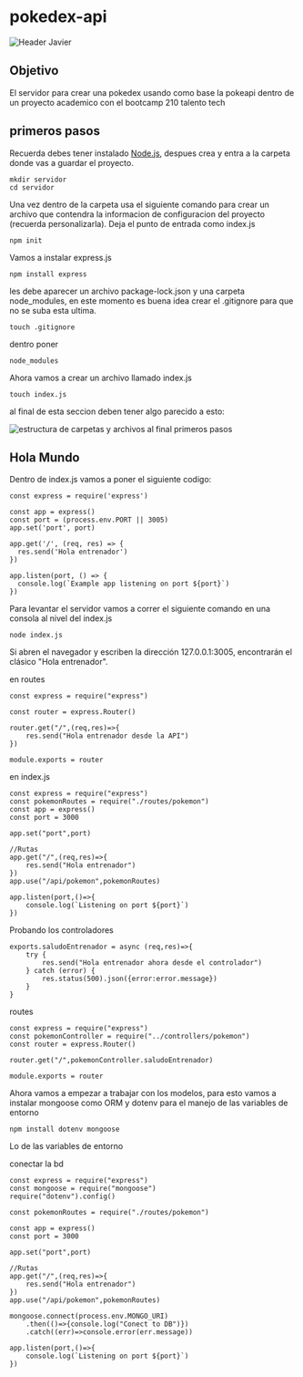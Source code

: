 # pokedex-api

<img src="img/JavierSanchez.png" alt="Header Javier">

## Objetivo

El servidor para crear una pokedex usando como base la pokeapi dentro de un proyecto academico con el bootcamp 210 talento tech

## primeros pasos
Recuerda debes tener instalado [Node.js](https://nodejs.org/en/download), despues crea y entra a la carpeta donde vas a guardar el proyecto. 
```
mkdir servidor
cd servidor
```
Una vez dentro de la carpeta usa el siguiente comando para crear un archivo que contendra la informacion de configuracion del proyecto (recuerda personalizarla). Deja el punto de entrada como index.js
```
npm init
```

Vamos a instalar express.js

```
npm install express
```
les debe aparecer un archivo package-lock.json y una carpeta node_modules, en este momento es buena idea crear el .gitignore para que no se suba esta ultima.
```
touch .gitignore
```
dentro poner
```
node_modules
```
Ahora vamos a crear un archivo llamado index.js
```
touch index.js
```


al final de esta seccion deben tener algo parecido a esto: 



<img src="img/primeros_pasos.png" alt="estructura de carpetas y archivos al final primeros pasos">

## Hola Mundo

Dentro de index.js vamos a poner el siguiente codigo:
```
const express = require('express')

const app = express()
const port = (process.env.PORT || 3005)
app.set('port', port)

app.get('/', (req, res) => {
  res.send('Hola entrenador')
})

app.listen(port, () => {
  console.log(`Example app listening on port ${port}`)
})
```

Para levantar el servidor vamos a correr el siguiente comando en una consola al nivel del index.js
```
node index.js
```
Si abren el navegador y escriben la dirección 127.0.0.1:3005, encontrarán el clásico "Hola entrenador".

en routes

```
const express = require("express")

const router = express.Router()

router.get("/",(req,res)=>{
    res.send("Hola entrenador desde la API")
})

module.exports = router
```

en index.js
```
const express = require("express")
const pokemonRoutes = require("./routes/pokemon")
const app = express()
const port = 3000

app.set("port",port)

//Rutas
app.get("/",(req,res)=>{
    res.send("Hola entrenador")
})
app.use("/api/pokemon",pokemonRoutes)

app.listen(port,()=>{
    console.log(`Listening on port ${port}`)
})
```

Probando los controladores

```
exports.saludoEntrenador = async (req,res)=>{
    try {
        res.send("Hola entrenador ahora desde el controlador")
    } catch (error) {
        res.status(500).json({error:error.message})
    }
}
```

routes
```
const express = require("express")
const pokemonController = require("../controllers/pokemon")
const router = express.Router()

router.get("/",pokemonController.saludoEntrenador)

module.exports = router
```
Ahora vamos a empezar a trabajar con los modelos, para esto vamos a instalar mongoose como ORM y dotenv para el manejo de las variables de entorno
```
npm install dotenv mongoose

```

Lo de las variables de entorno


conectar la bd
```
const express = require("express")
const mongoose = require("mongoose")
require("dotenv").config()

const pokemonRoutes = require("./routes/pokemon")

const app = express()
const port = 3000

app.set("port",port)

//Rutas
app.get("/",(req,res)=>{
    res.send("Hola entrenador")
})
app.use("/api/pokemon",pokemonRoutes)

mongoose.connect(process.env.MONGO_URI)
    .then(()=>{console.log("Conect to DB")})
    .catch((err)=>console.error(err.message))

app.listen(port,()=>{
    console.log(`Listening on port ${port}`)
})
```